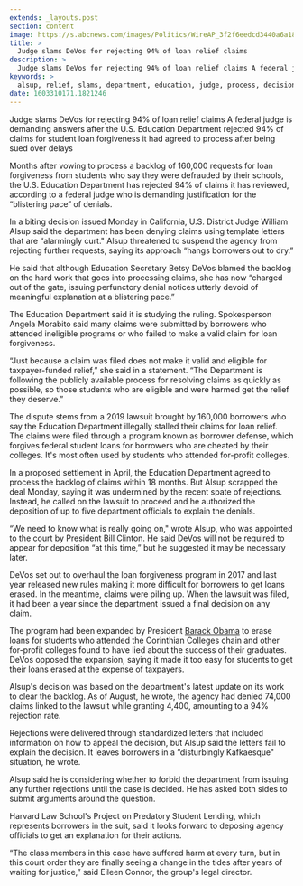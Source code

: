 ```yaml
--- 
extends: _layouts.post 
section: content 
image: https://s.abcnews.com/images/Politics/WireAP_3f2f6eedcd3440a6a18c2c47c360a216_16x9_992.jpg 
title: > 
  Judge slams DeVos for rejecting 94% of loan relief claims 
description: > 
  Judge slams DeVos for rejecting 94% of loan relief claims A federal judge is demanding answers after the U.S. Education Department rejected 94% of claims for student loan forgiveness it had agreed to process after being sued over delaysMonths after vowing to process a backlog of 160,000 requests for loan forgiveness from students who say they were defrauded by their schools, the U.S. Education Department has rejected 94% of claims it has reviewed, according to a federal judge who is demanding justification for the “blistering pace” of denials.In a biting decision issued Monday in California, U.S. District Judge William Alsup said the department has been denying claims using template letters that are “alarmingly curt."Spokesperson Angela Morabito said many claims were submitted by borrowers who attended ineligible programs or who failed to make a valid claim for loan forgiveness.“Just because a claim was filed does not make it valid and eligible for taxpayer-funded relief,” she said in a statement.In a proposed settlement in April, the Education Department agreed to process the backlog of claims within 18 months. 
keywords: > 
  alsup, relief, slams, department, education, judge, process, decision, claims, rejecting, devos, loan, borrowers, 94, students 
date: 1603310171.1821246 
--- 
```

<div><p>Judge slams DeVos for rejecting 94% of loan relief claims A federal judge is demanding answers after the U.S. Education Department rejected 94% of claims for student loan forgiveness it had agreed to process after being sued over delays</p><p>Months after vowing to process a backlog of 160,000 requests for loan forgiveness from students who say they were defrauded by their schools, the U.S. Education Department has rejected 94% of claims it has reviewed, according to a federal judge who is demanding justification for the &#8220;blistering pace&#8221; of denials.</p><p>In a biting decision issued Monday in California, U.S. District Judge William Alsup said the department has been denying claims using template letters that are &#8220;alarmingly curt." Alsup threatened to suspend the agency from rejecting further requests, saying its approach &#8220;hangs borrowers out to dry.&#8221;</p><p class="Ad incontentTeads incontentTeads--story ad-slot"></p><p>He said that although Education Secretary Betsy DeVos blamed the backlog on the hard work that goes into processing claims, she has now &#8220;charged out of the gate, issuing perfunctory denial notices utterly devoid of meaningful explanation at a blistering pace.&#8221;</p><p>The Education Department said it is studying the ruling. Spokesperson Angela Morabito said many claims were submitted by borrowers who attended ineligible programs or who failed to make a valid claim for loan forgiveness.</p><p>&#8220;Just because a claim was filed does not make it valid and eligible for taxpayer-funded relief,&#8221; she said in a statement. &#8220;The Department is following the publicly available process for resolving claims as quickly as possible, so those students who are eligible and were harmed get the relief they deserve.&#8221;</p><p>The dispute stems from a 2019 lawsuit brought by 160,000 borrowers who say the Education Department illegally stalled their claims for loan relief. The claims were filed through a program known as borrower defense, which forgives federal student loans for borrowers who are cheated by their colleges. It's most often used by students who attended for-profit colleges.</p><p>In a         proposed settlement in April, the Education Department agreed to process the backlog of claims within 18 months. But Alsup scrapped the deal Monday, saying it was undermined by the recent spate of rejections. Instead, he called on the lawsuit to proceed and he authorized the deposition of up to five department officials to explain the denials.</p><p>&#8220;We need to know what is really going on," wrote Alsup, who was appointed to the court by President Bill Clinton. He said DeVos will not be required to appear for deposition &#8220;at this time,&#8221; but he suggested it may be necessary later.</p><p>DeVos set out to overhaul the loan forgiveness program in 2017 and last year released new rules making it more difficult for borrowers to get loans erased. In the meantime, claims were piling up. When the lawsuit was filed, it had been a year since the department issued a final decision on any claim.</p><p id="_ap_link_Barack Obama_BarackObama_">The program had been expanded by President <a href="https://abcnews.go.com/alerts/BarackObama" id="_ap_link_Barack Obama_BarackObama_" target="_blank">Barack Obama</a> to erase loans for students who attended the Corinthian Colleges chain and other for-profit colleges found to have lied about the success of their graduates. DeVos opposed the expansion, saying it made it too easy for students to get their loans erased at the expense of taxpayers.</p><p class="Ad incontentTeads2 incontentTeads2--story ad-slot"></p><p>Alsup's decision was based on the department's latest update on its work to clear the backlog. As of August, he wrote, the agency had denied 74,000 claims linked to the lawsuit while granting 4,400, amounting to a 94% rejection rate.</p><p>Rejections were delivered through standardized letters that included information on how to appeal the decision, but Alsup said the letters fail to explain the decision. It leaves borrowers in a &#8220;disturbingly Kafkaesque" situation, he wrote.</p><p>Alsup said he is considering whether to forbid the department from issuing any further rejections until the case is decided. He has asked both sides to submit arguments around the question.</p><p>Harvard Law School's Project on Predatory Student Lending, which represents borrowers in the suit, said it looks forward to deposing agency officials to get an explanation for their actions.</p><p>&#8220;The class members in this case have suffered harm at every turn, but in this court order they are finally seeing a change in the tides after years of waiting for justice,&#8221; said Eileen Connor, the group's legal director.</p></div>